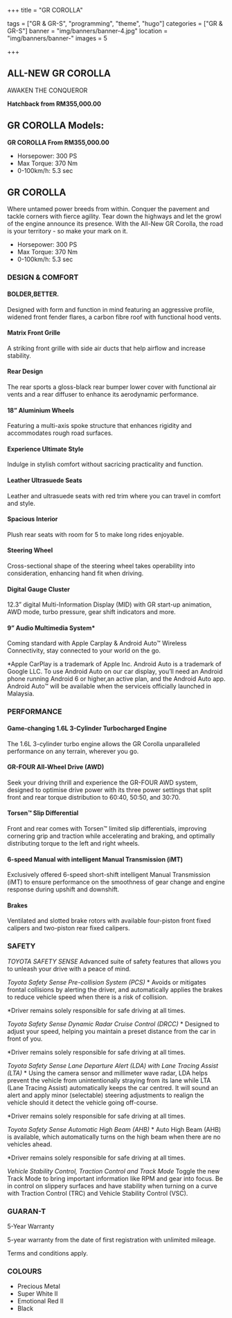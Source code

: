 +++
title = "GR COROLLA"

tags = ["GR & GR-S", "programming", "theme", "hugo"]
categories = ["GR & GR-S"]
banner = "img/banners/banner-4.jpg"
location = "img/banners/banner-"
images = 5


+++
## ALL-NEW GR COROLLA

AWAKEN THE CONQUEROR

**Hatchback from RM355,000.00**

## GR COROLLA Models:

**GR COROLLA  From RM355,000.00**
- Horsepower: 300 PS
- Max Torque: 370 Nm
- 0-100km/h: 5.3 sec
 
## GR COROLLA
Where untamed power breeds from within. Conquer the pavement and tackle corners with fierce agility. Tear down the highways and let the growl of the engine announce its presence. With the All-New GR Corolla, the road is your territory - so make your mark on it.

- Horsepower: 300 PS
- Max Torque: 370 Nm
- 0-100km/h: 5.3 sec

### DESIGN & COMFORT
#### BOLDER,BETTER.
Designed with form and function in mind featuring an aggressive profile, widened front fender flares, a carbon fibre roof with functional hood vents.

#### Matrix Front Grille
A striking front grille with side air ducts that help airflow and increase stability.

#### Rear Design
The rear sports a gloss-black rear bumper lower cover with functional air vents and a rear diffuser to enhance its aerodynamic performance.

#### 18” Aluminium Wheels
Featuring a multi-axis spoke structure that enhances rigidity and accommodates rough road surfaces.

#### Experience Ultimate Style
Indulge in stylish comfort without sacricing practicality and function.

#### Leather Ultrasuede Seats
Leather and ultrasuede seats with red trim where you can travel in comfort and style.

#### Spacious Interior
Plush rear seats with room for 5 to make long rides enjoyable.

#### Steering Wheel
Cross-sectional shape of the steering wheel takes operability into consideration, enhancing hand fit when driving.

#### Digital Gauge Cluster
12.3” digital Multi-Information Display (MID) with GR start-up animation, AWD mode, turbo pressure, gear shift indicators and more.

#### 9” Audio Multimedia System*
Coming standard with Apple Carplay & Android Auto™ Wireless Connectivity, stay connected to your world on the go.

*Apple CarPlay is a trademark of Apple Inc. Android Auto is a trademark of Google LLC. To use Android Auto on our car display, you’ll need an Android phone running Android 6 or higher,an active plan, and the Android Auto app. Android Auto™ will be available when the serviceis officially launched in Malaysia.


### PERFORMANCE

#### Game-changing 1.6L 3-Cylinder Turbocharged Engine
The 1.6L 3-cylinder turbo engine allows the GR Corolla unparalleled performance on any terrain, wherever you go.

#### GR-FOUR All-Wheel Drive (AWD)
Seek your driving thrill and experience the GR-FOUR AWD system, designed to optimise drive power with its three power settings that split front and rear torque distribution to 60:40, 50:50, and 30:70.

#### Torsen™ Slip Differential
Front and rear comes with Torsen™ limited slip differentials, improving cornering grip and traction while accelerating and braking, and optimally distributing torque to the left and right wheels.

#### 6-speed Manual with intelligent Manual Transmission (iMT)
Exclusively offered 6-speed short-shift intelligent Manual Transmission (iMT) to ensure performance on the smoothness of gear change and engine response during upshift and downshift.

#### Brakes
Ventilated and slotted brake rotors with available four-piston front fixed calipers and two-piston rear fixed calipers.


### SAFETY
*TOYOTA SAFETY SENSE*
Advanced suite of safety features that allows you to unleash your drive with a peace of mind.

*Toyota Safety Sense
Pre-collision System (PCS)* *
Avoids or mitigates frontal collisions by alerting the driver, and automatically applies the brakes to reduce vehicle speed when there is a risk of collision.

*Driver remains solely responsible for safe driving at all times.

*Toyota Safety Sense
Dynamic Radar Cruise Control (DRCC)* *
Designed to adjust your speed, helping you maintain a preset distance from the car in front of you.

*Driver remains solely responsible for safe driving at all times.

*Toyota Safety Sense
Lane Departure Alert (LDA) with Lane Tracing Assist (LTA)* *
Using the camera sensor and millimeter wave radar, LDA helps prevent the vehicle from unintentionally straying from its lane while LTA (Lane Tracing Assist) automatically keeps the car centred. It will sound an alert and apply minor (selectable) steering adjustments to realign the vehicle should it detect the vehicle going off-course.

*Driver remains solely responsible for safe driving at all times.

*Toyota Safety Sense
Automatic High Beam (AHB)* *
Auto High Beam (AHB) is available, which automatically turns on the high beam when there are no vehicles ahead.

*Driver remains solely responsible for safe driving at all times.

*Vehicle Stability Control, Traction Control and Track Mode*
Toggle the new Track Mode to bring important information like RPM and gear into focus. Be in control on slippery surfaces and have stability when turning on a curve with Traction Control (TRC) and Vehicle Stability Control (VSC).


### GUARAN-T
5-Year Warranty

5-year warranty from the date of first registration with unlimited mileage.

Terms and conditions apply.

### COLOURS
- Precious Metal
- Super White II
- Emotional Red II
- Black
